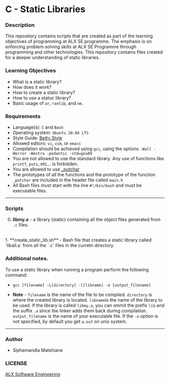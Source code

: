 # C - Static Libraries

### Description
This repository contains scripts that are created as part of the learning objectives of programming at ALX SE programme. The emphasis is on enforcing problem solving skills at ALX SE Programme through programming and other technologies. This repository contains files created for a deeper understanding of static libraries.

### Learning Objectives
* What is a static library?
* How does it work?
* How to create a static library?
* How to use a statuc library?
* Basic usage of `ar`, `ranlib`, and `nm`.

### Requirements
* Language(s): `C` and `Bash`
* Operating system: `Ubuntu 20.04 LTS`
* Style Guide: <a href="https://github.com/alx-tools/Betty/tree/master">Betty Style</a>
* Allowed editors: `vi`, `vim`, or `emacs`
* Compilation should be achieved using `gcc`, using the options `-Wall -Werror -Wextra -pedantic -std=gnu89`
* You are not allowed to use the standard library. Any use of functions like `printf`, `puts`, etc… is forbidden.
* You are allowed to use <a href="https://github.com/alx-tools/_putchar.c/blob/master/_putchar.c">_putchar</a>
* The prototypes of all the functions and the prototype of the function `_putchar` are included in the header file called `main.h`
* All Bash files must start with the line `#!/bin/bash` and must be executable files.

---
### Scripts
0. **libmy.a** - a library (static) containing all the object files generated from `.c` files.
<br>
1. **create_static_lib.sh** - Bash file that creates a static library called `liball.a` from all the `.c` files in the curretn directory.
<br>

### Additional notes.
To use a static library when running a program perform the following command:
* `gcc [filename] -L[directory] -l[libname] -o [output_filename]`

* **Note** - `filename` is the name of the file to be compiled. `directory` is where the created library is located. `libname`is the name of the library to be used. If the library is called `libmy.a`, you can ommit the prefix `lib` and the suffix `.a` since the linker adds them back during compilation. `output_filename` is the name of your executable file. If the `-o` option is not specified, by default you get `a.out` on unix system.

---
### Author
* Siphamandla Matshiane

### LICENSE
<a href="https://www.alxafrica.com/software-engineering/">ALX Software Engineering</a>
